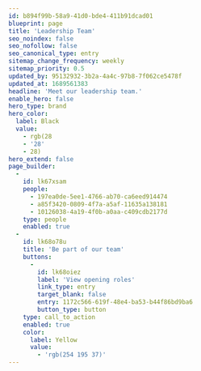 ```yaml
---
id: b894f99b-58a9-41d0-bde4-411b91dcad01
blueprint: page
title: 'Leadership Team'
seo_noindex: false
seo_nofollow: false
seo_canonical_type: entry
sitemap_change_frequency: weekly
sitemap_priority: 0.5
updated_by: 95132932-3b2a-4a4c-97b8-7f062ce5478f
updated_at: 1689561383
headline: 'Meet our leadership team.'
enable_hero: false
hero_type: brand
hero_color:
  label: Black
  value:
    - rgb(28
    - '28'
    - 28)
hero_extend: false
page_builder:
  -
    id: lk67xsam
    people:
      - 197ea0de-5ee1-4766-ab70-ca6eed914474
      - a85f3420-0809-4f7a-a5af-11635a138181
      - 10126038-4a19-4f0b-a0aa-c409cdb2177d
    type: people
    enabled: true
  -
    id: lk68o78u
    title: 'Be part of our team'
    buttons:
      -
        id: lk68oiez
        label: 'View opening roles'
        link_type: entry
        target_blank: false
        entry: 1172c566-619f-48e4-ba53-b44f86bd9ba6
        button_type: button
    type: call_to_action
    enabled: true
    color:
      label: Yellow
      value:
        - 'rgb(254 195 37)'
---
```


